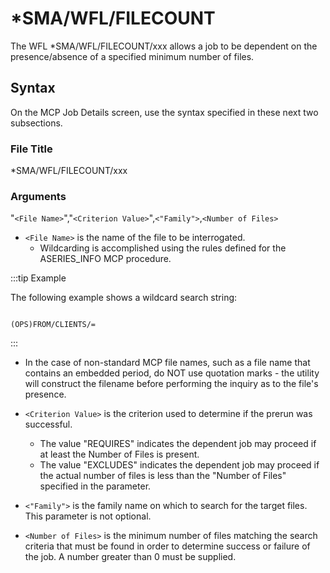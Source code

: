 # *SMA/WFL/FILECOUNT

The WFL *SMA/WFL/FILECOUNT/xxx allows a job to be dependent on the presence/absence of a specified minimum number of files.

## Syntax

On the MCP Job Details screen, use the syntax specified in these next two subsections.

### File Title

\*SMA/WFL/FILECOUNT/xxx

### Arguments

"```<File Name>```","```<Criterion Value>```",```<"Family">```,```<Number of Files>```

* ```<File Name>``` is the name of the file to be interrogated.
    * Wildcarding is accomplished using the rules defined for the ASERIES_INFO MCP procedure.

:::tip Example

The following example shows a wildcard search string:

```

(OPS)FROM/CLIENTS/=

```

:::

* In the case of non-standard MCP file names, such as a file name that contains an embedded period, do NOT use quotation marks - the utility will construct the filename before performing the inquiry as to the file's presence.

* ```<Criterion Value>``` is the criterion used to determine if the prerun was successful.
    * The value "REQUIRES" indicates the dependent job may proceed if at least the Number of Files is present.
    * The value "EXCLUDES" indicates the dependent job may proceed if the actual number of files is less than the "Number of Files" specified in the parameter.
* ```<"Family">``` is the family name on which to search for the target files. This parameter is not optional.
* ```<Number of Files>``` is the minimum number of files matching the search criteria that must be found in order to determine success or failure of the job. A number greater than 0 must be supplied.